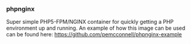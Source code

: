 ### phpnginx

Super simple PHP5-FPM/NGINX container for quickly getting a PHP environment up
and running. An example of how this image can be used can be found here:
https://github.com/pemcconnell/phpnginx-example
